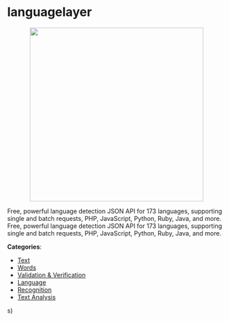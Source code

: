 # languagelayer
<p align="center">
    <img width="400" src="https://raw.githubusercontent.com/apis-list/apis-list/apis/languagelayer/logo_256x256.png" />
</p>

Free, powerful language detection JSON API for 173 languages, supporting single and batch requests, PHP, JavaScript, Python, Ruby, Java, and more. Free, powerful language detection JSON API for 173 languages, supporting single and batch requests, PHP, JavaScript, Python, Ruby, Java, and more.



**Categories**:
- [Text](https://github.com/apis-list/apis-list#text)
- [Words](https://github.com/apis-list/apis-list#words)
- [Validation & Verification](https://github.com/apis-list/apis-list#validation-and-verification)
- [Language](https://github.com/apis-list/apis-list#language)
- [Recognition](https://github.com/apis-list/apis-list#recognition)
- [Text Analysis](https://github.com/apis-list/apis-list#text-analysis)



s)



